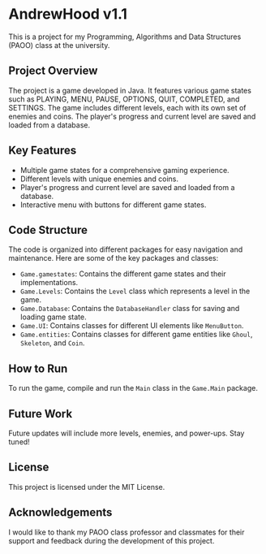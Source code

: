# AndrewHood v1.1

This is a project for my Programming, Algorithms and Data Structures (PAOO) class at the university. 

## Project Overview

The project is a game developed in Java. It features various game states such as PLAYING, MENU, PAUSE, OPTIONS, QUIT, COMPLETED, and SETTINGS. The game includes different levels, each with its own set of enemies and coins. The player's progress and current level are saved and loaded from a database.

## Key Features

- Multiple game states for a comprehensive gaming experience.
- Different levels with unique enemies and coins.
- Player's progress and current level are saved and loaded from a database.
- Interactive menu with buttons for different game states.

## Code Structure

The code is organized into different packages for easy navigation and maintenance. Here are some of the key packages and classes:

- `Game.gamestates`: Contains the different game states and their implementations.
- `Game.Levels`: Contains the `Level` class which represents a level in the game.
- `Game.Database`: Contains the `DatabaseHandler` class for saving and loading game state.
- `Game.UI`: Contains classes for different UI elements like `MenuButton`.
- `Game.entities`: Contains classes for different game entities like `Ghoul`, `Skeleton`, and `Coin`.

## How to Run

To run the game, compile and run the `Main` class in the `Game.Main` package.

## Future Work

Future updates will include more levels, enemies, and power-ups. Stay tuned!

## License

This project is licensed under the MIT License.

## Acknowledgements

I would like to thank my PAOO class professor and classmates for their support and feedback during the development of this project.
